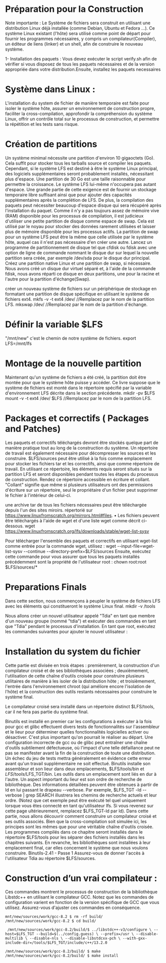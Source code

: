 # Préparation pour la Construction
  Note importante : Le Système de fichiers sera construit en utilisant une distribution Linux déjà installée (comme Debian, Ubuntu et Fedora ...). Ce système Linux existant (l'hôte) sera utilisé comme point de départ pour fournir les programmes nécessaires, y compris un compilateur(Compiler), un éditeur de liens (linker) et un shell, afin de construire le nouveau système.
    
1- Installation des paquets :
  Vous devez exécuter le script verify.sh  afin de vérifier si vous disposez de tous les paquets nécessaires et de la version appropriée dans votre distribution.Ensuite, installez les paquets necessaires

 # Système dans Linux :
  L'installation du system de fichier de manière temporaire est faite pour isoler le système hôte, assurer un environnement de construction propre, faciliter la cross-compilation, approfondir la compréhension du système Linux, offrir un contrôle total sur le processus de construction, et permettre la répétition et les tests sans risque.
# Création de partitions
  Un système minimal nécessite une partition d'environ 10 gigaoctets (Go). Cela suffit pour stocker tous les tarballs source et compiler les paquets. Cependant, si le système LFS est destiné à être le système Linux principal, des logiciels supplémentaires seront probablement installés, nécessitant plus d'espace. Une partition de 30 Go est une taille raisonnable pour permettre la croissance. Le système LFS lui-même n'occupera pas autant d'espace. Une grande partie de cette exigence est de fournir un stockage temporaire libre suffisant ainsi que pour ajouter des capacités supplémentaires après la complétion de LFS. De plus, la compilation des paquets peut nécessiter beaucoup d'espace disque qui sera récupéré après l'installation du paquet. Comme il n'y a pas toujours assez de mémoire vive (RAM) disponible pour les processus de compilation, il est judicieux d'utiliser une petite partition de disque comme espace de swap. Cela est utilisé par le noyau pour stocker des données rarement utilisées et laisser plus de mémoire disponible pour les processus actifs. La partition de swap pour un système LFS peut être la même que celle utilisée par le système hôte, auquel cas il n'est pas nécessaire d'en créer une autre. Lancez un programme de partitionnement de disque tel que cfdisk ou fdisk avec une option de ligne de commande nommant le disque dur sur lequel la nouvelle partition sera créée, par exemple /dev/sda pour le disque dur principal. Créez une partition native Linux et une partition de swap, si nécessaire.
    Nous avons créé un disque dur virtuel séparé et, à l'aide de la commande fdisk, nous avons réparti ce disque en deux partitions, une pour la racine et l'autre pour la partition d'échange(Swap).

créer un nouveau système de fichiers sur un périphérique de stockage en formatant une partition de disque spécifique en utilisant le système de fichiers ext4.
        mkfs -v -t ext4 /dev/<xxx>   //Remplacez <xxx> par le nom de la partition LFS.
        mkswap /dev/<yyy>   //Remplacez <yyy> par le nom de la partition d'échange.
    
# Définir la variable $LFS
  "/mnt/new" c'est le chemin de notre système de fichiers.
    export LFS=/mnt/lfs
# Montage de la nouvelle partition
Maintenant qu'un système de fichiers a été créé, la partition doit être montée pour que le système hôte puisse y accéder. Ce livre
suppose que le système de fichiers est monté dans le répertoire spécifié par la variable d'environnement LFS décrite dans le
section précédente.
  mkdir -pv $LFS
  mount -v -t ext4 /dev/<xxx> $LFS //Remplacez <xxx> par le nom de la partition LFS.

# Packages et correctifs ( Packages and Patches)
  Les paquets et correctifs téléchargés devront être stockés quelque part de manière pratique tout au long de la construction du système. Un répertoire de travail est également nécessaire pour décompresser les sources et les construire.
  $LFS/sources peut être utilisé à la fois comme emplacement pour stocker les fichiers tar et les correctifs, ainsi que comme répertoire de travail. En utilisant ce répertoire, les éléments requis seront situés sur la partition LFS et seront disponibles pendant toutes les étapes du processus de construction.
Rendez ce répertoire accessible en écriture et collant.
"Collant" signifie que même si plusieurs utilisateurs ont des permissions d'écriture sur un répertoire, seul le propriétaire d'un fichier peut supprimer le fichier à l'intérieur de celui-ci.

une archive tar de tous les fichiers nécessaires peut être téléchargée depuis l'un des sites miroirs.
répertorié sur https://www.linuxfromscratch.org/mirrors.html#files.
• Les fichiers peuvent être téléchargés à l'aide de wget et d'une liste wget comme décrit ci-dessous.
 wget https://www.linuxfromscratch.org/lfs/downloads/stable/wget-list-sysv

Pour télécharger l'ensemble des paquets et correctifs en utilisant wget-list comme entrée pour la commande wget, utilisez :
     wget --input-file=wget-list-sysv --continue --directory-prefix=$LFS/sources
Ensuite, exécutez cette commande pour vous assurer que tous les paquets installés précédemment sont la propriété de l'utilisateur root :
chown root:root $LFS/sources/*

# Preparations Finals
Dans cette section, nous commençons à peupler le système de fichiers LFS avec les éléments qui constitueront le système Linux final.
   mkdir -v /tools
   
Nous allons créer un nouvel utilisateur appelé "Tdia" en tant que membre d'un nouveau groupe (nommé "tdia") et exécuter des commandes en tant que "Tdia" pendant le processus d'installation. En tant que root, exécutez les commandes suivantes pour ajouter le nouvel utilisateur :


# Installation du system du fichier
Cette partie est divisée en trois étapes : 
    premièrement, la construction d'un compilateur croisé et de ses bibliothèques associées ; 
    deuxièmement, l'utilisation de cette chaîne d'outils croisée pour construire plusieurs utilitaires de manière à les isoler de la distribution hôte ; 
    et troisièmement, l'entrée dans l'environnement chroot (qui améliore encore l'isolation de l'hôte) et la construction des outils restants nécessaires pour construire le système final.
      
Le compilateur croisé sera installé dans un répertoire distinct $LFS/tools, car il ne fera pas partie du système final.

Binutils est installé en premier car les configurations à exécuter à la fois pour gcc et glibc effectuent divers tests de fonctionnalités sur l'assembleur et le lieur pour déterminer quelles fonctionnalités logicielles activer ou désactiver. C'est plus important qu'on pourrait le réaliser au départ. Une configuration incorrecte de gcc ou de glibc peut entraîner une chaîne d'outils subtilement défectueuse, où l'impact d'une telle défaillance peut ne pas se manifester avant la fin de la construction de toute une distribution. Un échec du jeu de tests mettra généralement en évidence cette erreur avant qu'un travail supplémentaire ne soit effectué.
Binutils installe son assembleur et son lieur dans deux emplacements, $LFS/tools/bin et $LFS/tools/$LFS_TGT/bin. Les outils dans un emplacement sont liés en dur à l'autre. Un aspect important du lieur est son ordre de recherche de bibliothèque. Des informations détaillées peuvent être obtenues à partir de ld en lui passant le drapeau --verbose. Par exemple, $LFS_TGT -ld --verbose | grep SEARCH illustrera les chemins de recherche actuels et leur ordre. (Notez que cet exemple peut être exécuté tel quel uniquement lorsque vous êtes connecté en tant qu'utilisateur lfs. Si vous revenez sur cette page ultérieurement, remplacez $LFS_TGT-ld par ld).
Dans cette partie, nous allons découvrir comment construire un compilateur croisé et ses outils associés. Bien que la cross-compilation soit simulée ici, les principes sont les mêmes que pour une véritable chaîne d'outils croisée. Les programmes compilés dans ce chapitre seront installés dans le répertoire $LFS/tools pour les séparer des fichiers installés dans les chapitres suivants. En revanche, les bibliothèques sont installées à leur emplacement final, car elles concernent le système que nous voulons construire.
Binutils-2.41 - Passe 1
Assurez-vous de donner l'accès à l'utilisateur Tdia au répertoire $LFS/sources.

# Construction d’un vrai compilateur :
   Ces commandes montrent le processus de construction de la bibliothèque Libstdc++ en utilisant le compilateur GCC. Notez que les commandes de configuration varient en fonction de la version spécifique de GCC que vous utilisez. Assurez-vous d'ajuster ces commandes en conséquence.
   
    mnt/new/sources/work/gcc-8.2 $ rm -rf build/
    /mnt/new/sources/work/gcc-8.2 $ cd build/
    
     /mnt/new/sources/work/gcc-8.2/build/$ ../libstdc++-v3/configure \ --host=$LFS_TGT --build=$(../config.guess) \ --prefix=/usr \ --disable-multilib \ --disable-nls \ --disable-libstdcxx-pch \ --with-gxx-include-dir=/tools/$LFS_TGT/include/c++/13.2.0

    /mnt/new/sources/work/gcc-8.2/build/ $ make
    /mnt/new/sources/work/gcc-8.2/build/ $ make install
